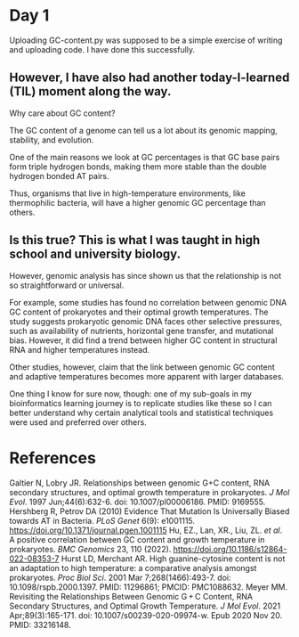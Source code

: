 # Day 1
Uploading GC-content.py was supposed to be a simple exercise of writing and uploading code. I have done this successfully.

## However, I have also had another today-I-learned (TIL) moment along the way.

Why care about GC content?

The GC content of a genome can tell us a lot about its genomic mapping, stability, and evolution.

One of the main reasons we look at GC percentages is that GC base pairs form triple hydrogen bonds, making them more stable than the double hydrogen bonded AT pairs.

Thus, organisms that live in high-temperature environments, like thermophilic bacteria, will have a higher genomic GC percentage than others.

## Is this true? This is what I was taught in high school and university biology.

However, genomic analysis has since shown us that the relationship is not so straightforward or universal.

For example, some studies has found no correlation between genomic DNA GC content of prokaryotes and their optimal growth temperatures. The study suggests prokaryotic genomic DNA faces other selective pressures, such as availability of nutrients, horizontal gene transfer, and mutational bias. However, it did find a trend between higher GC content in structural RNA and higher temperatures instead.

Other studies, however, claim that the link between genomic GC content and adaptive temperatures becomes more apparent with larger databases.

One thing I know for sure now, though: one of my sub-goals in my bioinformatics learning journey is to replicate studies like these so I can better understand why certain analytical tools and statistical techniques were used and preferred over others.

# References
Galtier N, Lobry JR. Relationships between genomic G+C content, RNA secondary structures, and optimal growth temperature in prokaryotes. <i>J Mol Evol</i>. 1997 Jun;44(6):632-6. doi: 10.1007/pl00006186. PMID: 9169555.
Hershberg R, Petrov DA (2010) Evidence That Mutation Is Universally Biased towards AT in Bacteria. <i>PLoS Genet</i> 6(9): e1001115. https://doi.org/10.1371/journal.pgen.1001115
Hu, EZ., Lan, XR., Liu, ZL. <i>et al</i>. A positive correlation between GC content and growth temperature in prokaryotes. <i>BMC Genomics</i> 23, 110 (2022). https://doi.org/10.1186/s12864-022-08353-7
Hurst LD, Merchant AR. High guanine-cytosine content is not an adaptation to high temperature: a comparative analysis amongst prokaryotes. <i>Proc Biol Sci</i>. 2001 Mar 7;268(1466):493-7. doi: 10.1098/rspb.2000.1397. PMID: 11296861; PMCID: PMC1088632.
Meyer MM. Revisiting the Relationships Between Genomic G + C Content, RNA Secondary Structures, and Optimal Growth Temperature. <i>J Mol Evol</i>. 2021 Apr;89(3):165-171. doi: 10.1007/s00239-020-09974-w. Epub 2020 Nov 20. PMID: 33216148.
